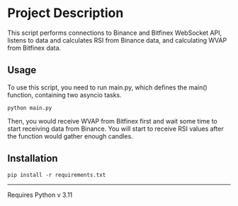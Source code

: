 # Project Description
This script performs connections to Binance and Bitfinex WebSocket API, listens to data and calculates RSI from Binance data, and calculating WVAP from Bitfinex data.
## Usage
To use this script, you need to run main.py, which defines the main() function, containing two asyncio tasks. 

```python main.py```

Then, you would receive WVAP from Bitfinex first and wait some time to start receiving data from Binance. 
You will start to receive RSI values after the function would gather enough candles.
## Installation
```
pip install -r requirements.txt
```
<hr>
Requires Python v 3.11
